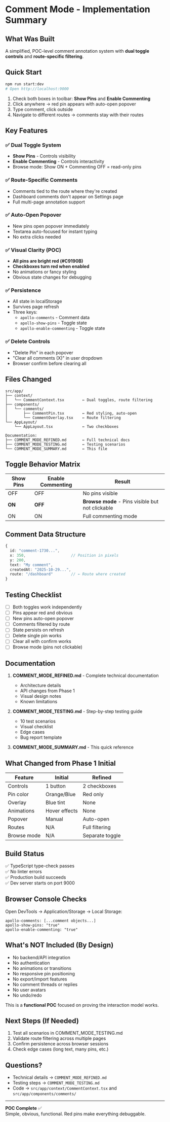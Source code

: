 # Comment Mode - Implementation Summary

## What Was Built

A simplified, POC-level comment annotation system with **dual toggle controls** and **route-specific filtering**.

## Quick Start

```bash
npm run start:dev
# Open http://localhost:9000
```

1. Check both boxes in toolbar: **Show Pins** and **Enable Commenting**
2. Click anywhere → red pin appears with auto-open popover
3. Type comment, click outside
4. Navigate to different routes → comments stay with their routes

## Key Features

### ✅ Dual Toggle System
- **Show Pins** - Controls visibility
- **Enable Commenting** - Controls interactivity
- Browse mode: Show ON + Commenting OFF = read-only pins

### ✅ Route-Specific Comments
- Comments tied to the route where they're created
- Dashboard comments don't appear on Settings page
- Full multi-page annotation support

### ✅ Auto-Open Popover
- New pins open popover immediately
- Textarea auto-focused for instant typing
- No extra clicks needed

### ✅ Visual Clarity (POC)
- **All pins are bright red (#C9190B)**
- **Checkboxes turn red when enabled**
- No animations or fancy styling
- Obvious state changes for debugging

### ✅ Persistence
- All state in localStorage
- Survives page refresh
- Three keys:
  - `apollo-comments` - Comment data
  - `apollo-show-pins` - Toggle state
  - `apollo-enable-commenting` - Toggle state

### ✅ Delete Controls
- "Delete Pin" in each popover
- "Clear all comments (X)" in user dropdown
- Browser confirm before clearing all

## Files Changed

```
src/app/
├── context/
│   └── CommentContext.tsx        ← Dual toggles, route filtering
├── components/
│   └── comments/
│       ├── CommentPin.tsx        ← Red styling, auto-open
│       └── CommentOverlay.tsx    ← Route filtering
└── AppLayout/
    └── AppLayout.tsx             ← Two checkboxes

Documentation:
├── COMMENT_MODE_REFINED.md       ← Full technical docs
├── COMMENT_MODE_TESTING.md       ← Testing scenarios
└── COMMENT_MODE_SUMMARY.md       ← This file
```

## Toggle Behavior Matrix

| Show Pins | Enable Commenting | Result |
|-----------|------------------|--------|
| OFF | OFF | No pins visible |
| **ON** | **OFF** | **Browse mode** - Pins visible but not clickable |
| ON | ON | Full commenting mode |

## Comment Data Structure

```typescript
{
  id: "comment-1730...",
  x: 350,                    // Position in pixels
  y: 200,
  text: "My comment",
  createdAt: "2025-10-29...",
  route: "/dashboard"        // ← Route where created
}
```

## Testing Checklist

- [ ] Both toggles work independently
- [ ] Pins appear red and obvious
- [ ] New pins auto-open popover
- [ ] Comments filtered by route
- [ ] State persists on refresh
- [ ] Delete single pin works
- [ ] Clear all with confirm works
- [ ] Browse mode (pins not clickable)

## Documentation

1. **COMMENT_MODE_REFINED.md** - Complete technical documentation
   - Architecture details
   - API changes from Phase 1
   - Visual design notes
   - Known limitations

2. **COMMENT_MODE_TESTING.md** - Step-by-step testing guide
   - 10 test scenarios
   - Visual checklist
   - Edge cases
   - Bug report template

3. **COMMENT_MODE_SUMMARY.md** - This quick reference

## What Changed from Phase 1 Initial

| Feature | Initial | Refined |
|---------|---------|---------|
| Controls | 1 button | 2 checkboxes |
| Pin color | Orange/Blue | Red only |
| Overlay | Blue tint | None |
| Animations | Hover effects | None |
| Popover | Manual | Auto-open |
| Routes | N/A | Full filtering |
| Browse mode | N/A | Separate toggle |

## Build Status

✅ TypeScript type-check passes  
✅ No linter errors  
✅ Production build succeeds  
✅ Dev server starts on port 9000

## Browser Console Checks

Open DevTools → Application/Storage → Local Storage:
```
apollo-comments: [...comment objects...]
apollo-show-pins: "true"
apollo-enable-commenting: "true"
```

## What's NOT Included (By Design)

- No backend/API integration
- No authentication
- No animations or transitions
- No responsive pin positioning
- No export/import features
- No comment threads or replies
- No user avatars
- No undo/redo

This is a **functional POC** focused on proving the interaction model works.

## Next Steps (If Needed)

1. Test all scenarios in COMMENT_MODE_TESTING.md
2. Validate route filtering across multiple pages
3. Confirm persistence across browser sessions
4. Check edge cases (long text, many pins, etc.)

## Questions?

- Technical details → `COMMENT_MODE_REFINED.md`
- Testing steps → `COMMENT_MODE_TESTING.md`
- Code → `src/app/context/CommentContext.tsx` and `src/app/components/comments/`

---

**POC Complete** ✅  
Simple, obvious, functional. Red pins make everything debuggable.

